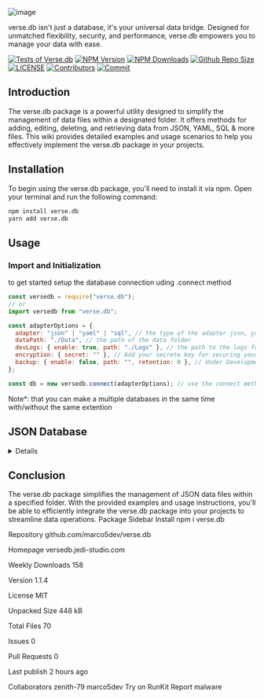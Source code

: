 ![image](https://github.com/jedi-studio/verse.db/assets/100785809/269a554b-1157-4351-be16-f9c23c5ee1a2) 

verse.db isn't just a database, it's your universal data bridge. Designed for unmatched flexibility, security, and performance, verse.db empowers you to manage your data with ease.

[![Tests of Verse.db](https://github.com/jedi-studio/verse.db/actions/workflows/code-test.yml/badge.svg)](https://github.com/jedi-studio/verse.db/actions/workflows/code-test.yml)
[![NPM Version](https://img.shields.io/npm/v/verse.db.svg)](https://www.npmjs.com/package/verse.db)
[![NPM Downloads](https://img.shields.io/npm/dt/verse.db.svg)](https://www.npmjs.com/package/verse.db)
[![Github Repo Size](https://img.shields.io/github/repo-size/jedi-studio/verse.db.svg)](https://github.com/jedi-studio/verse.db)
[![LICENSE](https://img.shields.io/npm/l/verse.db.svg)](https://github.com/jedi-studio/verse.db/blob/master/LICENSE)
[![Contributors](https://img.shields.io/github/contributors/jedi-studio/verse.db.svg)](https://github.com/jedi-studio/verse.db/graphs/contributors)
[![Commit](https://img.shields.io/github/last-commit/jedi-studio/verse.db.svg)](https://github.com/jedi-studio/verse.db/commits/master)

## Introduction

The verse.db package is a powerful utility designed to simplify the management of data files within a designated folder. It offers methods for adding, editing, deleting, and retrieving data from JSON, YAML, SQL & more files. This wiki provides detailed examples and usage scenarios to help you effectively implement the verse.db package in your projects.

## Installation

To begin using the verse.db package, you'll need to install it via npm. Open your terminal and run the following command:

```bash
npm install verse.db
yarn add verse.db
```

## Usage

### Import and Initialization

to get started setup the database connection uding .connect method

```javascript
const versedb = require("verse.db");
// or
import versedb from "verse.db";

const adapterOptions = {
  adapter: "json" | "yaml" | "sql", // the type of the adapter json, yaml or sql
  dataPath: "./Data", // the path of the data folder
  devLogs: { enable: true, path: "./Logs" }, // the path to the logs folder
  encryption: { secret: "" }, // Add your secrete key for securing your data "Note: if you forgot your Key. It will be hard to get your data"
  backup: { enable: false, path: "", retention: 0 }, // Under Development: Backing up
};

const db = new versedb.connect(adapterOptions); // use the connect method to connect a database
```

Note\*: that you can make a multiple databases in the same time with/without the same extention

## JSON Database

<details>

- **To Load Data**

<details>

```javascript
const dataname = "users"; // the name of the datafile without the extention
const result = await db.load(dataname);

console.log(result);
```

</details>


- **To Add Data**

<details>


```javascript
// Arrange
const data = [
  { _id: "1234", name: "John" },
  { _id: "5678", name: "Jane" },
];
const dataname = "users";

// Act
const result = await db.add(dataname, data);
```

result:

```json
{
  "acknowledged": true,
  "message": "Data added successfully.",
  "results": [
    { "_id": "1234", "name": "John" },
    { "_id": "5678", "name": "Jane" }
  ]
}
```

</details>

- **To Find Data**

<details>

```javascript
// Arrange
const data = [
  { _id: "1234", name: "John" },
  { _id: "5678", name: "Jane" },
];
const query = { name: "John" };
const dataname = "users";

// Act
const result = await db.find(dataname, query);

// Assert
expect(result).toEqual({
  acknowledged: true,
  message: "Found data matching your query.",
  results: { _id: "1234", name: "John" },
});
```

</details>

- **To remove Data**

<details>

```javascript
// Arrange
const data = [
  { _id: "1234", name: "John" },
  { _id: "5678", name: "Jane" },
];
const query = { _id: "1234" };
const dataname = "users";

// Act
const result = await db.remove(dataname, query, { docCount: 2 }); // (OPTIONAL) docCount => number of documents matchs the query

// Assert
expect(result).toEqual({
  acknowledged: true,
  message: "1 document(s) removed successfully.",
  results: null,
});
```

</details>

- **To Update Data**

<details>

Update the data you want with the query you want using .update method:

```javascript
// Arrange
const dataname = "users";
const data = [
    { _id: "1234", name: "John", age: 30, hobbies: ["Reading"], friends: ["Jane"], email: "john@example.com" },
    { _id: "5678", name: "Jane", age: 25, hobbies: ["Gardening"], friends: ["John"], email: "jane@example.com" },
];
const updateQuery = {
    $set: { name: "Mike" }, // Set the name field to "Mike"
    $inc: { age: 1 }, // Increment the age field by 1
    $addToSet: { hobbies: "Swimming" }, // Add "Swimming" to the hobbies array if not already present
    $push: { friends: "Alice" }, // Push "Alice" into the friends array
    $unset: { email: "" }, // Remove the email field
    $currentDate: { lastModified: true } // Set the lastModified field to the current date
};
const upsert =  true;

// Act
const result = await db.update(dataname, { _id: "1234" }, updateQuery, upsert);

// Assert
expect(result).toEqual({
    acknowledged: true,
    message: "1 document(s) updated successfully.",
    results: {
        _id: "1234",
        name: "Mike",
        age: 31,
        hobbies: ["Reading", "Swimming"],
        friends: ["Jane", "Alice"],
        lastModified: expect.any(Date)
    },
});
```

</details>

- **To Update Many Data**

<details>

```javascript
// Arrange
const dataname = "users";
const query = { age: { $gte: 25 } }; // Find documents with age greater than or equal to 25
const updateQuery = {
    $set: { name: "Updated Name" }, // Set the name field to "Updated Name"
    $inc: { age: 1 }, // Increment the age field by 1
    $addToSet: { hobbies: "Swimming" }, // Add "Swimming" to the hobbies array if not already present
    $push: { friends: "Alice" }, // Push "Alice" into the friends array
    $unset: { email: "" }, // Remove the email field
    $currentDate: { lastModified: true } // Set the lastModified field to the current date
};

// Act
const result = await db.updateMany(dataname, query, updateQuery);

// Results:
      return {
        acknowledged: true,
        message: `${updatedCount} document(s) updated successfully.`,
        results: updatedDocument,
      };
```

</details>

- **To Drop Data**

<details>

```javascript
// Arrange
const dataname = "users";
const dropResult = await db.drop(dataname);

// Results:
     return {
        acknowledged: true,
        message: `All data dropped successfully.`,
        results: '',
      };
```

</details>

- **To Search Multiples Of Data**

<details>

```javascript

// Arrange
const collectionFilters = [
  {
    dataname: "users",
    displayment: 5,
    filter: { age: 30, gender: "male" }, // Search for male users with age 30
  },
  {
    dataname: "products",
    displayment: null, // No limit on displayment
    filter: { category: "electronics", price: { $lt: 500 } }, // Search for electronics products with price less than 500
  },
];

// Perform the search
const searchResult = await db.search("/path/to/data folder", collectionFilters);

// Assert
expect(searchResult.acknowledged).toBe(true);
expect(searchResult.message).toBe("Successfully searched in data for the given query.");
expect(searchResult.results).toEqual({
  users: [
    // Assert the first 5 male users with age 30
    expect.objectContaining({ age: 30, gender: "male" }),
    expect.objectContaining({ age: 30, gender: "male" }),
    expect.objectContaining({ age: 30, gender: "male" }),
    expect.objectContaining({ age: 30, gender: "male" }),
    expect.objectContaining({ age: 30, gender: "male" }),
  ],
  products: [
    // Assert the products that match the filter criteria
    expect.objectContaining({ category: "electronics", price: expect.toBeLessThan(500) }),
    // Add more assertions for other products if needed
  ],
});
```

</details>
</details>


## Conclusion

The verse.db package simplifies the management of JSON data files within a specified folder. With the provided examples and usage instructions, you'll be able to efficiently integrate the verse.db package into your projects to streamline data operations.
Package Sidebar
Install
npm i verse.db

Repository
github.com/marco5dev/verse.db

Homepage
versedb.jedi-studio.com

Weekly Downloads
158

Version
1.1.4

License
MIT

Unpacked Size
448 kB

Total Files
70

Issues
0

Pull Requests
0

Last publish
2 hours ago

Collaborators
zenith-79
marco5dev
Try on RunKit
Report malware
